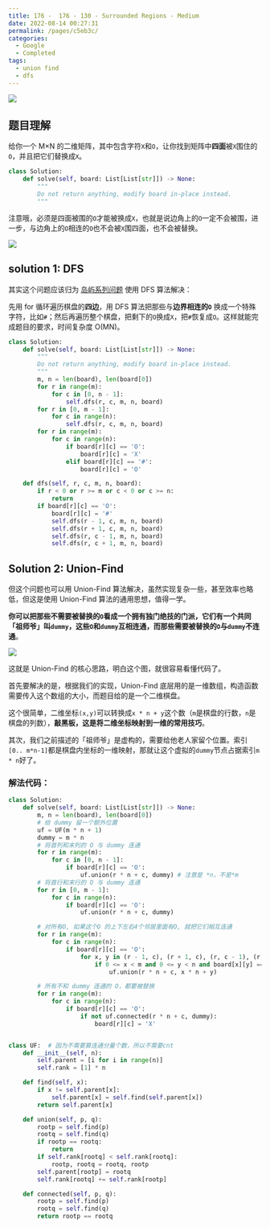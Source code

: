 ```yaml
---
title: 176 -  176 - 130 - Surrounded Regions - Medium
date: 2022-08-14 00:27:31
permalink: /pages/c5eb3c/
categories:
  - Google
  - Completed
tags:
  - union find
  - dfs
---
```



![](https://raw.githubusercontent.com/emmableu/image/master/202208140032722.png)

## 题目理解

给你一个 M×N 的二维矩阵，其中包含字符`X`和`O`，让你找到矩阵中**四面**被`X`围住的`O`，并且把它们替换成`X`。

```python
class Solution:
	def solve(self, board: List[List[str]]) -> None:
        """
        Do not return anything, modify board in-place instead.
        """
```

注意哦，必须是四面被围的`O`才能被换成`X`，也就是说边角上的`O`一定不会被围，进一步，与边角上的`O`相连的`O`也不会被`X`围四面，也不会被替换。

![](https://raw.githubusercontent.com/emmableu/image/master/202208140030060.png)


## solution 1: DFS
其实这个问题应该归为 [岛屿系列问题](https://mp.weixin.qq.com/s?__biz=MzAxODQxMDM0Mw==&mid=2247492234&idx=1&sn=fef28b1ca7639e056104374ddc9fbf0b&scene=21#wechat_redirect) 使用 DFS 算法解决：

先用 for 循环遍历棋盘的**四边**，用 DFS 算法把那些与**边界相连的`O`** 换成一个特殊字符，比如`#`；然后再遍历整个棋盘，把剩下的`O`换成`X`，把`#`恢复成`O`。这样就能完成题目的要求，时间复杂度 O(MN)。
```python
class Solution:
    def solve(self, board: List[List[str]]) -> None:
        """
        Do not return anything, modify board in-place instead.
        """
        m, n = len(board), len(board[0])
        for r in range(m):
            for c in [0, n - 1]:
                self.dfs(r, c, m, n, board)
        for r in [0, m - 1]:
            for c in range(n):
                self.dfs(r, c, m, n, board)
        for r in range(m):
            for c in range(n):
                if board[r][c] == 'O':
                    board[r][c] = 'X'
                elif board[r][c] == '#':
                    board[r][c] = 'O'

    def dfs(self, r, c, m, n, board):
        if r < 0 or r >= m or c < 0 or c >= n:
            return
        if board[r][c] == 'O':
            board[r][c] = '#'
            self.dfs(r - 1, c, m, n, board)
            self.dfs(r + 1, c, m, n, board)
            self.dfs(r, c - 1, m, n, board)
            self.dfs(r, c + 1, m, n, board)
```


## Solution 2: Union-Find
但这个问题也可以用 Union-Find 算法解决，虽然实现复杂一些，甚至效率也略低，但这是使用 Union-Find 算法的通用思想，值得一学。

**你可以把那些不需要被替换的`O`看成一个拥有独门绝技的门派，它们有一个共同「祖师爷」叫`dummy`，这些`O`和`dummy`互相连通，而那些需要被替换的`O`与`dummy`不连通**。

![](https://raw.githubusercontent.com/emmableu/image/master/202208141504796.png)

这就是 Union-Find 的核心思路，明白这个图，就很容易看懂代码了。

首先要解决的是，根据我们的实现，Union-Find 底层用的是一维数组，构造函数需要传入这个数组的大小，而题目给的是一个二维棋盘。

这个很简单，二维坐标`(x,y)`可以转换成`x * n + y`这个数（`m`是棋盘的行数，`n`是棋盘的列数），**敲黑板，这是将二维坐标映射到一维的常用技巧**。

其次，我们之前描述的「祖师爷」是虚构的，需要给他老人家留个位置。索引`[0.. m*n-1]`都是棋盘内坐标的一维映射，那就让这个虚拟的`dummy`节点占据索引`m * n`好了。

### 解法代码：
```python
class Solution:
    def solve(self, board: List[List[str]]) -> None:
        m, n = len(board), len(board[0])
        # 给 dummy 留一个额外位置
        uf = UF(m * n + 1)
        dummy = m * n
        # 将首列和末列的 O 与 dummy 连通
        for r in range(m):
            for c in [0, n - 1]:
                if board[r][c] == 'O':
                    uf.union(r * n + c, dummy) # 注意是 *n，不是*m
        # 将首行和末行的 O 与 dummy 连通
        for r in [0, m - 1]:
            for c in range(n):
                if board[r][c] == 'O':
                    uf.union(r * n + c, dummy)

        # 对所有O, 如果这个O 的上下左右4个邻居里面有O, 就把它们相互连通
        for r in range(m):
            for c in range(n):
                if board[r][c] == 'O':
                    for x, y in (r - 1, c), (r + 1, c), (r, c - 1), (r, c + 1):
                        if 0 <= x < m and 0 <= y < n and board[x][y] == 'O':
                            uf.union(r * n + c, x * n + y)

        # 所有不和 dummy 连通的 O，都要被替换
        for r in range(m):
            for c in range(n):
                if board[r][c] == 'O':
                    if not uf.connected(r * n + c, dummy):
                        board[r][c] = 'X'


class UF:  # 因为不需要算连通分量个数，所以不需要cnt
    def __init__(self, n):
        self.parent = [i for i in range(n)]
        self.rank = [1] * n

    def find(self, x):
        if x != self.parent[x]:
            self.parent[x] = self.find(self.parent[x])
        return self.parent[x]

    def union(self, p, q):
        rootp = self.find(p)
        rootq = self.find(q)
        if rootp == rootq:
            return
        if self.rank[rootq] < self.rank[rootq]:
            rootp, rootq = rootq, rootp
        self.parent[rootp] = rootq
        self.rank[rootq] += self.rank[rootp]

    def connected(self, p, q):
        rootp = self.find(p)
        rootq = self.find(q)
        return rootp == rootq

```
